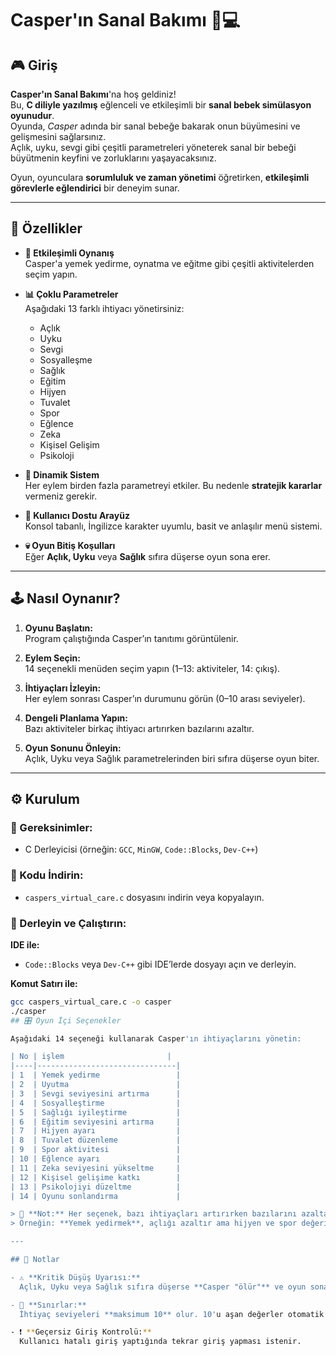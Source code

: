 # Casper'ın Sanal Bakımı 👶💻

## 🎮 Giriş

**Casper'ın Sanal Bakımı**'na hoş geldiniz!  
Bu, **C diliyle yazılmış** eğlenceli ve etkileşimli bir **sanal bebek simülasyon oyunudur**.  
Oyunda, *Casper* adında bir sanal bebeğe bakarak onun büyümesini ve gelişmesini sağlarsınız.  
Açlık, uyku, sevgi gibi çeşitli parametreleri yöneterek sanal bir bebeği büyütmenin keyfini ve zorluklarını yaşayacaksınız.

Oyun, oyunculara **sorumluluk ve zaman yönetimi** öğretirken, **etkileşimli görevlerle eğlendirici** bir deneyim sunar.

---

## 🧩 Özellikler

- **🎯 Etkileşimli Oynanış**  
  Casper'a yemek yedirme, oynatma ve eğitme gibi çeşitli aktivitelerden seçim yapın.

- **📊 Çoklu Parametreler**  
  Aşağıdaki 13 farklı ihtiyacı yönetirsiniz:
  - Açlık
  - Uyku
  - Sevgi
  - Sosyalleşme
  - Sağlık
  - Eğitim
  - Hijyen
  - Tuvalet
  - Spor
  - Eğlence
  - Zeka
  - Kişisel Gelişim
  - Psikoloji

- **🔄 Dinamik Sistem**  
  Her eylem birden fazla parametreyi etkiler. Bu nedenle **stratejik kararlar** vermeniz gerekir.

- **💬 Kullanıcı Dostu Arayüz**  
  Konsol tabanlı, İngilizce karakter uyumlu, basit ve anlaşılır menü sistemi.

- **💀 Oyun Bitiş Koşulları**  
  Eğer **Açlık, Uyku** veya **Sağlık** sıfıra düşerse oyun sona erer.

---

## 🕹️ Nasıl Oynanır?

1. **Oyunu Başlatın:**  
   Program çalıştığında Casper’ın tanıtımı görüntülenir.

2. **Eylem Seçin:**  
   14 seçenekli menüden seçim yapın (1–13: aktiviteler, 14: çıkış).

3. **İhtiyaçları İzleyin:**  
   Her eylem sonrası Casper’ın durumunu görün (0–10 arası seviyeler).

4. **Dengeli Planlama Yapın:**  
   Bazı aktiviteler birkaç ihtiyacı artırırken bazılarını azaltır.

5. **Oyun Sonunu Önleyin:**  
   Açlık, Uyku veya Sağlık parametrelerinden biri sıfıra düşerse oyun biter.

---

## ⚙️ Kurulum

### 🧾 Gereksinimler:
- C Derleyicisi (örneğin: `GCC`, `MinGW`, `Code::Blocks`, `Dev-C++`)

### 💾 Kodu İndirin:
- `caspers_virtual_care.c` dosyasını indirin veya kopyalayın.

### 🧪 Derleyin ve Çalıştırın:

**IDE ile:**
- `Code::Blocks` veya `Dev-C++` gibi IDE’lerde dosyayı açın ve derleyin.

**Komut Satırı ile:**
```bash
gcc caspers_virtual_care.c -o casper
./casper
## 🎛️ Oyun İçi Seçenekler

Aşağıdaki 14 seçeneği kullanarak Casper'ın ihtiyaçlarını yönetin:

| No | işlem                       |
|----|-------------------------------|
| 1  | Yemek yedirme                 |
| 2  | Uyutma                        |
| 3  | Sevgi seviyesini artırma      |
| 4  | Sosyalleştirme                |
| 5  | Sağlığı iyileştirme           |
| 6  | Eğitim seviyesini artırma     |
| 7  | Hijyen ayarı                  |
| 8  | Tuvalet düzenleme             |
| 9  | Spor aktivitesi               |
| 10 | Eğlence ayarı                 |
| 11 | Zeka seviyesini yükseltme     |
| 12 | Kişisel gelişime katkı        |
| 13 | Psikolojiyi düzeltme          |
| 14 | Oyunu sonlandırma             |

> 🔁 **Not:** Her seçenek, bazı ihtiyaçları artırırken bazılarını azaltabilir.  
> Örneğin: **Yemek yedirmek**, açlığı azaltır ama hijyen ve spor değerini düşürebilir.

---

## 📝 Notlar

- ⚠️ **Kritik Düşüş Uyarısı:**  
  Açlık, Uyku veya Sağlık sıfıra düşerse **Casper "ölür"** ve oyun sona erer.

- 🔐 **Sınırlar:**  
  İhtiyaç seviyeleri **maksimum 10** olur. 10'u aşan değerler otomatik olarak sabitlenir.

- ❗ **Geçersiz Giriş Kontrolü:**  
  Kullanıcı hatalı giriş yaptığında tekrar giriş yapması istenir.

